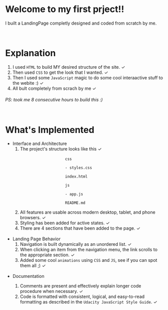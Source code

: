 <h1>Welcome to my first prject!!</h1>
<p>I built a LandingPage completly designed and coded from scratch by me.</p><br>

<h1>Explanation</h1>
<ol>
    <li>I used <code>HTML</code> to build MY desired structure of the site. &#10003
    <li>Then used <code>CSS</code> to get the look that I wanted. &#10003
    <li>Then I used some <code>JavaScript</code> magic to do some cool interaactive stuff to the webite :) &#10003
    <li>All bult completely from scrach by me &#10003
</ol>
<h6>PS: took me 8 consecutive hours to build this :)</p><br>

<h1>What's Implemented</h1>
<ul>
    <li>Interface and Architecture
        <ol>
            <li>The project's structure looks like this &#10003<br>
                <code>
                    css<br>
                    - styles.css<br> 
                    index.html<br>
                    js<br>
                    - app.js<br>
                    README.md
                </code></li>
            <li>All features are usable across modern desktop, tablet, and phone browsers. &#10003</li>
            <li>Styling has been added for active states. &#10003</li>
            <li>There are 4 sections that have been added to the page. &#10003</li>
        </ol></li><br>
    <li>Landing Page Behavior
        <ol>
            <li>Navigation is built dynamically as an unordered list. &#10003</li>
            <li>When clicking an item from the navigation menu, the link scrolls to the appropriate section. &#10003</li>
            <li>Added some cool <code>animations</code> using <code>CSS</code> and <code>JS</code>, see if you can spot them all ;) &#10003</li>
        </ol></li><br>
    <li>Documentation</li>
        <ol>
            <li>Comments are present and effectively explain longer code procedure when necessary. &#10003</li>
            <li>Code is formatted with consistent, logical, and easy-to-read formatting as described in the <code>Udacity JavaScript Style Guide</code>. &#10003</li>
        </ol></li>